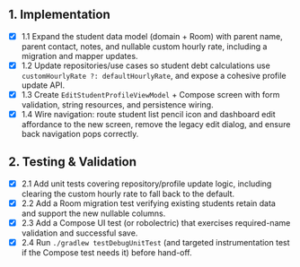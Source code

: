 ## 1. Implementation
- [x] 1.1 Expand the student data model (domain + Room) with parent name, parent contact, notes, and nullable custom hourly rate, including a migration and mapper updates.
- [x] 1.2 Update repositories/use cases so student debt calculations use `customHourlyRate ?: defaultHourlyRate`, and expose a cohesive profile update API.
- [x] 1.3 Create `EditStudentProfileViewModel` + Compose screen with form validation, string resources, and persistence wiring.
- [x] 1.4 Wire navigation: route student list pencil icon and dashboard edit affordance to the new screen, remove the legacy edit dialog, and ensure back navigation pops correctly.

## 2. Testing & Validation
- [x] 2.1 Add unit tests covering repository/profile update logic, including clearing the custom hourly rate to fall back to the default.
- [x] 2.2 Add a Room migration test verifying existing students retain data and support the new nullable columns.
- [x] 2.3 Add a Compose UI test (or robolectric) that exercises required-name validation and successful save.
- [x] 2.4 Run `./gradlew testDebugUnitTest` (and targeted instrumentation test if the Compose test needs it) before hand-off.
